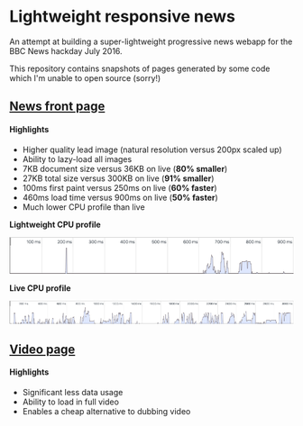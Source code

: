 # Lightweight responsive news

An attempt at building a super-lightweight progressive news webapp for the BBC News hackday July 2016.

This repository contains snapshots of pages generated by some code which I'm unable to open source (sorry!)

## [News front page](https://wildlyinaccurate.com/lightweight-progressive-news/index.html)

#### Highlights

 * Higher quality lead image (natural resolution versus 200px scaled up)
 * Ability to lazy-load all images
 * 7KB document size versus 36KB on live (**80% smaller**)
 * 27KB total size versus 300KB on live (**91% smaller**)
 * 100ms first paint versus 250ms on live (**60% faster**)
 * 460ms load time versus 900ms on live (**50% faster**)
 * Much lower CPU profile than live

**Lightweight CPU profile**

![](lightweight-cpu-profile.png)

**Live CPU profile**

![](live-cpu-profile.png)

## [Video page](https://wildlyinaccurate.com/lightweight-progressive-news/video.html)

#### Highlights

 * Significant less data usage
 * Ability to load in full video
 * Enables a cheap alternative to dubbing video
